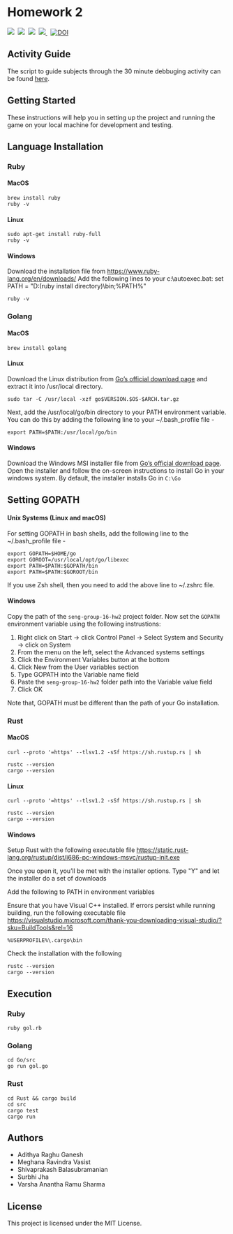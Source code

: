 # Homework 2
<p>
    <img src="https://img.shields.io/badge/language-go-blue.svg">&nbsp;
    <img src="https://img.shields.io/badge/language-ruby-red.svg">&nbsp;
    <img src="https://img.shields.io/badge/language-rust-yellow.svg">&nbsp; 
    <a href="https://travis-ci.com/github/varsha5595/seng-group-16-hw2">
        <img src="https://travis-ci.com/varsha5595/seng-group-16-hw2.svg?branch=master" />
    </a>&nbsp;
    <a href="https://doi.org/10.5281/zenodo.4012231">
        <img src="https://zenodo.org/badge/DOI/10.5281/zenodo.4012231.svg" alt="DOI">
    </a>


</p>

## Activity Guide

The script to guide subjects through the 30 minute debbuging activity can be found [here](https://docs.google.com/document/d/1zKUuImrUjdBml-M98DmDxT1D55K0_9uHUnpG33YVfSQ/edit?usp=sharing).

## Getting Started

These instructions will help you in setting up the project and running the game on your local machine for development and testing. 

## Language Installation

### Ruby

#### MacOS
```
brew install ruby
ruby -v
```

#### Linux
```
sudo apt-get install ruby-full
ruby -v
```

#### Windows
Download the installation file from https://www.ruby-lang.org/en/downloads/
Add the following lines to your c:\autoexec.bat: set PATH = "D:\(ruby install directory)\bin;%PATH%"

```
ruby -v
```

### Golang

#### MacOS
```
brew install golang
```

#### Linux

Download the Linux distribution from [Go’s official download page](https://golang.org/dl/) and extract it into /usr/local directory.

```
sudo tar -C /usr/local -xzf go$VERSION.$OS-$ARCH.tar.gz
```
Next, add the /usr/local/go/bin directory to your PATH environment variable. You can do this by adding the following line to your ~/.bash_profile file -

```
export PATH=$PATH:/usr/local/go/bin
```

#### Windows

Download the Windows MSI installer file from [Go’s official download page](https://golang.org/dl/). Open the installer and follow the on-screen instructions to install Go in your windows system. By default, the installer installs Go in ```C:\Go```

## Setting GOPATH

#### Unix Systems (Linux and macOS)

For setting GOPATH in bash shells, add the following line to the ~/.bash_profile file -

```
export GOPATH=$HOME/go
export GOROOT=/usr/local/opt/go/libexec
export PATH=$PATH:$GOPATH/bin
export PATH=$PATH:$GOROOT/bin
```

If you use Zsh shell, then you need to add the above line to ~/.zshrc file.

#### Windows
Copy the path of the ```seng-group-16-hw2``` project folder. Now set the ```GOPATH``` environment variable using the following instrustions:

1. Right click on Start → click Control Panel → Select System and Security → click on System
2. From the menu on the left, select the Advanced systems settings
3. Click the Environment Variables button at the bottom
4. Click New from the User variables section
5. Type GOPATH into the Variable name field
6. Paste the ```seng-group-16-hw2```  folder path into the Variable value field
7. Click OK

Note that, GOPATH must be different than the path of your Go installation.


### Rust

#### MacOS 
```
curl --proto '=https' --tlsv1.2 -sSf https://sh.rustup.rs | sh

rustc --version
cargo --version
```

#### Linux
```
curl --proto '=https' --tlsv1.2 -sSf https://sh.rustup.rs | sh

rustc --version
cargo --version
```

#### Windows

Setup Rust with the following executable file https://static.rust-lang.org/rustup/dist/i686-pc-windows-msvc/rustup-init.exe

Once you open it, you’ll be met with the installer options. Type "Y" and let the installer do a set of downloads

Add the following to PATH in environment variables

Ensure that you have Visual C++ installed.
If errors persist while running building, run the following executable file https://visualstudio.microsoft.com/thank-you-downloading-visual-studio/?sku=BuildTools&rel=16
```
%USERPROFILE%\.cargo\bin
```
Check the installation with the following
```
rustc --version
cargo --version
```
## Execution

### Ruby

```
ruby gol.rb
```

### Golang
```
cd Go/src
go run gol.go
```

### Rust
```
cd Rust && cargo build
cd src
cargo test
cargo run
```

## Authors

* Adithya Raghu Ganesh
* Meghana Ravindra Vasist
* Shivaprakash Balasubramanian
* Surbhi Jha
* Varsha Anantha Ramu Sharma

## License

This project is licensed under the MIT License.
